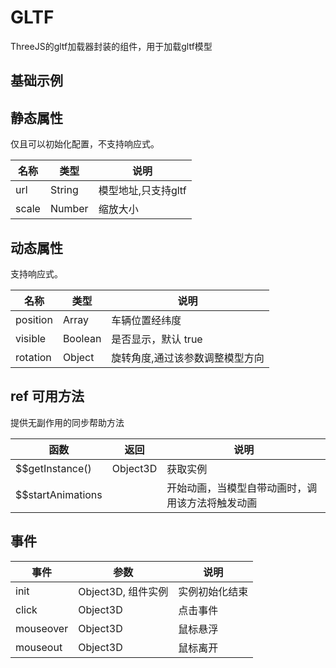 # GLTF
ThreeJS的gltf加载器封装的组件，用于加载gltf模型

## 基础示例

<vuep template="#example"></vuep>

<script v-pre type="text/x-template" id="example">

  <template>
    <div class="amap-page-container">
      <el-amap vid="amapDemo" :zoom="zoom" :center="center"  :show-label="false" :zooms="[2, 30]" :show-building-block="false" view-mode="3D" :pitch="55" @init="initMap" class="amap-demo">
        <el-amap-layer-three :lights="lights" :hdr="hdrOptions">
          <el-amap-three-gltf :visible="visible" url="./assets/gltf/car4.gltf" :position="position" :scale="20" :rotation="{x:90, y:0, z:0}" @click="()=>{click(position)}" @mouseover="mouseover" @mouseout="mouseout"></el-amap-three-gltf>
          <el-amap-three-gltf url="./assets/gltf/sgyj_point_animation.gltf" :position="[116.305206, 39.975468]" :scale="10" :rotation="{x:90, y:0, z:0}" @init="init"></el-amap-three-gltf>
        </el-amap-layer-three>
      </el-amap>
      <div class="toolbar">
        <button type="button" name="button" @click="toggleVisible">{{visible ? '隐藏图层' : '显示图层'}}</button>
        <button type="button" name="button" @click="moveCar">移动车辆</button>
        <button type="button" name="button" @click="stopCar">停止移动</button>
      </div>
    </div>
  </template>

  <style>
    .amap-demo {
      height: 800px;
    }
  </style>

  <script>
    module.exports = {
      name: 'amap-page',
      data() {
        return {
          zoom: 20,
          center: [116.306206, 39.975468],
          visible: true,
          position: [116.306206, 39.975468],
          timer: null,
          lights: [
            {
              type: 'DirectionalLight', // 灯光类型， 可选值见下面的字典
              args: [0xffffff, 1], // 灯光初始化时需要的参数，具体参数顺序可以查看threejs官网灯光的说明。 采用 ...args 的方式进行初始化
              position: {
                x: 1000,
                y: -100,
                z: 900
              }, // 光源的位置
            },
            {
              type: 'AmbientLight', // 灯光类型， 可选值见下面的字典
              args: [0xffffff, 0.3], // 灯光初始化时需要的参数，具体参数顺序可以查看threejs官网灯光的说明。 采用 ...args 的方式进行初始化
            }
          ],
          hdrOptions: {
            urls: [ 'px.hdr', 'nx.hdr', 'py.hdr', 'ny.hdr', 'pz.hdr', 'nz.hdr' ],
            path: './assets/hdr/'
          },
        };
      },
      mounted(){
      },
      methods: {
        toggleVisible(){
          this.visible = !this.visible;
        },
        initMap(map){
        },
        moveCar(){
          let position = this.position;
          this.position = [position[0]+0.000001, position[1]];
          this.timer = setTimeout(() => {
            this.moveCar();
          }, 300)
        },
        stopCar(){
          clearTimeout(this.timer);
        },
        click(e){console.log('click: ', e)},
        mouseover(e){console.log('mouseover: ', e)},
        mouseout(e){console.log('mouseout: ', e)},
        init(object, $vue){
          $vue.$$startAnimations();
        }
      }
    };
  </script>

</script>


## 静态属性
仅且可以初始化配置，不支持响应式。

名称 | 类型 | 说明
---|---|---|
url  | String | 模型地址,只支持gltf
scale | Number | 缩放大小

## 动态属性
支持响应式。

名称 | 类型 | 说明
---|---|---|
position | Array | 车辆位置经纬度
visible | Boolean | 是否显示，默认 true
rotation | Object | 旋转角度,通过该参数调整模型方向

## ref 可用方法
提供无副作用的同步帮助方法

函数 | 返回 | 说明
---|---|---|
$$getInstance() | Object3D | 获取实例
$$startAnimations |   | 开始动画，当模型自带动画时，调用该方法将触发动画

## 事件

事件 | 参数 | 说明
---|---|---|
init | Object3D, 组件实例 | 实例初始化结束
click | Object3D | 点击事件
mouseover | Object3D | 鼠标悬浮
mouseout | Object3D | 鼠标离开

